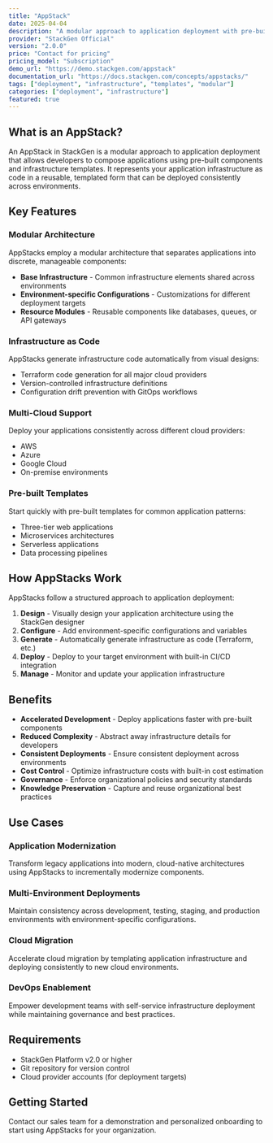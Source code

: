 ```yaml
---
title: "AppStack"
date: 2025-04-04
description: "A modular approach to application deployment with pre-built components and infrastructure templates"
provider: "StackGen Official"
version: "2.0.0"
price: "Contact for pricing"
pricing_model: "Subscription"
demo_url: "https://demo.stackgen.com/appstack"
documentation_url: "https://docs.stackgen.com/concepts/appstacks/"
tags: ["deployment", "infrastructure", "templates", "modular"]
categories: ["deployment", "infrastructure"]
featured: true
---
```


## What is an AppStack?

An AppStack in StackGen is a modular approach to application deployment that allows developers to compose applications using pre-built components and infrastructure templates. It represents your application infrastructure as code in a reusable, templated form that can be deployed consistently across environments.

## Key Features

### Modular Architecture

AppStacks employ a modular architecture that separates applications into discrete, manageable components:

- **Base Infrastructure** - Common infrastructure elements shared across environments
- **Environment-specific Configurations** - Customizations for different deployment targets
- **Resource Modules** - Reusable components like databases, queues, or API gateways

### Infrastructure as Code

AppStacks generate infrastructure code automatically from visual designs:

- Terraform code generation for all major cloud providers
- Version-controlled infrastructure definitions
- Configuration drift prevention with GitOps workflows

### Multi-Cloud Support

Deploy your applications consistently across different cloud providers:

- AWS
- Azure
- Google Cloud
- On-premise environments

### Pre-built Templates

Start quickly with pre-built templates for common application patterns:

- Three-tier web applications
- Microservices architectures
- Serverless applications
- Data processing pipelines

## How AppStacks Work

AppStacks follow a structured approach to application deployment:

1. **Design** - Visually design your application architecture using the StackGen designer
2. **Configure** - Add environment-specific configurations and variables
3. **Generate** - Automatically generate infrastructure as code (Terraform, etc.)
4. **Deploy** - Deploy to your target environment with built-in CI/CD integration
5. **Manage** - Monitor and update your application infrastructure

## Benefits

- **Accelerated Development** - Deploy applications faster with pre-built components
- **Reduced Complexity** - Abstract away infrastructure details for developers
- **Consistent Deployments** - Ensure consistent deployment across environments
- **Cost Control** - Optimize infrastructure costs with built-in cost estimation
- **Governance** - Enforce organizational policies and security standards
- **Knowledge Preservation** - Capture and reuse organizational best practices

## Use Cases

### Application Modernization

Transform legacy applications into modern, cloud-native architectures using AppStacks to incrementally modernize components.

### Multi-Environment Deployments

Maintain consistency across development, testing, staging, and production environments with environment-specific configurations.

### Cloud Migration

Accelerate cloud migration by templating application infrastructure and deploying consistently to new cloud environments.

### DevOps Enablement

Empower development teams with self-service infrastructure deployment while maintaining governance and best practices.

## Requirements

- StackGen Platform v2.0 or higher
- Git repository for version control
- Cloud provider accounts (for deployment targets)

## Getting Started

Contact our sales team for a demonstration and personalized onboarding to start using AppStacks for your organization.